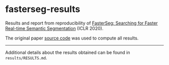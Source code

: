 # fasterseg-results

Results and report from reproducibility of [FasterSeg: Searching for Faster Real-time Semantic Segmentation](https://openreview.net/forum?id=BJgqQ6NYvB) (ICLR 2020).

The original paper [source code](https://github.com/VITA-Group/FasterSeg) was used to compute all results.

---

Additional details about the results obtained can be found in `results/RESULTS.md`.